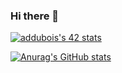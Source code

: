 ### Hi there 👋

[![addubois's 42 stats](https://badge42.vercel.app/api/v2/cl4pg0oun004409kx3yb93gtp/stats?cursusId=21&coalitionId=47)](https://github.com/JaeSeoKim/badge42)

[![Anurag's GitHub stats](https://github-readme-stats.vercel.app/api?username=Valnor280)](https://github.com/anuraghazra/github-readme-stats)

<!--
**Valnor280/Valnor280** is a ✨ _special_ ✨ repository because its `README.md` (this file) appears on your GitHub profile.

Here are some ideas to get you started:

- 🔭 I’m currently working on ...
- 🌱 I’m currently learning ...
- 👯 I’m looking to collaborate on ...
- 🤔 I’m looking for help with ...
- 💬 Ask me about ...
- 📫 How to reach me: ...
- 😄 Pronouns: ...
- ⚡ Fun fact: ...
-->
